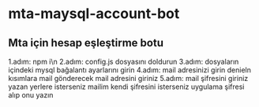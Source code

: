 # mta-maysql-account-bot
 Mta için hesap eşleştirme botu
 ---------------------
 1.adım: npm i\n
 2.adım: config.js dosyasını doldurun
 3.adım: dosyaların içindeki mysql bağalantı ayarlarını girin
 4.adım: mail adresinizi girin denieln kısımlara mail gönderecek mail adresini giriniz
 5.adım: mail şifresini giriniz yazan yerlere isterseniz mailim kendi şifresini isterseniz uygulama şifresi alıp onu yazın
